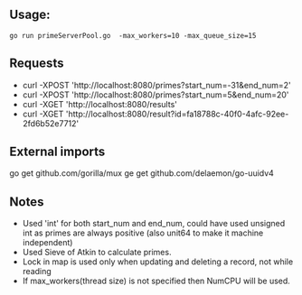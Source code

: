 Usage:
------------------
`go run primeServerPool.go  -max_workers=10 -max_queue_size=15`


Requests
-------------------------
- curl -XPOST 'http://localhost:8080/primes?start_num=-31&end_num=2'
- curl -XPOST 'http://localhost:8080/primes?start_num=5&end_num=20'
- curl -XGET 'http://localhost:8080/results'
- curl -XGET 'http://localhost:8080/result?id=fa18788c-40f0-4afc-92ee-2fd6b52e7712'


External imports
-----------------
go get github.com/gorilla/mux
ge get github.com/delaemon/go-uuidv4


Notes
---------------
- Used 'int' for both start_num and end_num, could have used unsigned int as primes are always positive (also unit64 to make it machine independent)
- Used Sieve of Atkin to calculate primes.
- Lock in map is used only when updating and deleting a record, not while reading
- If max_workers(thread size) is not specified then NumCPU will be used.




